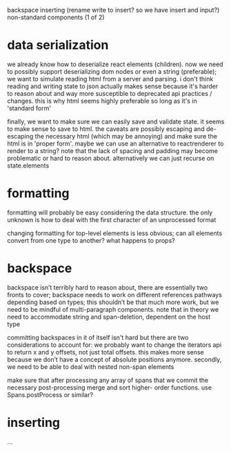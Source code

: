 backspace
inserting (rename write to insert? so we have insert and input?)
non-standard components (1 of 2)

# data serialization

we already know how to deserialize react elements
(children). now we need to possibly support deserializing
dom nodes or even a string (preferable); we want to simulate
reading html from a server and parsing. i don't think
reading and writing state to json actually makes sense
because it's harder to reason about and way more susceptible
to deprecated api practices / changes. this is why html
seems highly preferable so long as it's in 'standard form'

finally, we want to make sure we can easily save and
validate state. it seems to make sense to save to html. the
caveats are possibly escaping and de-escaping the necessary
html (which may be annoying) and make sure the html is in
'proper form'. maybe we can use an alternative to
reactrenderer to render to a string? note that the lack of
spacing and padding may become problematic or hard to reason
about. alternatively we can just recurse on state.elements

# formatting

formatting will probably be easy considering the data
structure. the only unknown is how to deal with the first
character of an unprocessed format

changing formatting for top-level elements is less obvious;
can all elements convert from one type to another? what
happens to props?

# backspace

backspace isn’t terribly hard to reason about, there are
essentially two fronts to cover; backspace needs to work on
different references pathways depending based on types; this
shouldn’t be that much more work, but we need to be mindful
of multi-paragraph components. note that in theory we need
to accommodate string and span-deletion, dependent on the
host type

committing backspaces in it of itself isn't hard but there
are two considerations to account for: we probably want to
change the iterators api to return x and y offsets, not just
total offsets. this makes more sense because we don’t have a
concept of absolute positions anymore. secondly, we need to
be able to deal with nested non-span elements

make sure that after processing any array of spans that we
commit the necessary post-processing merge and sort higher-
order functions. use Spans.postProcess or similar?

# inserting

...
